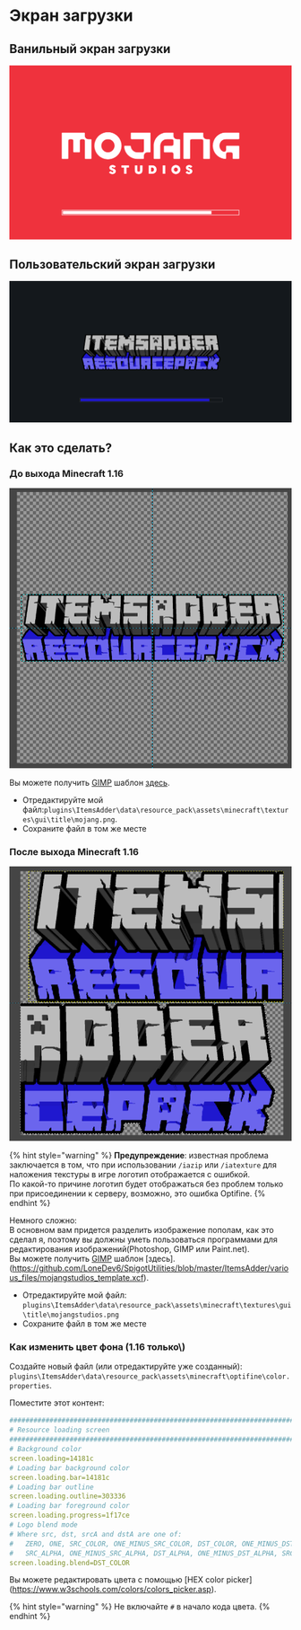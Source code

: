 # Экран загрузки

## Ванильный экран загрузки

![](../../../.gitbook/assets/immagine%20%2851%29.png)

## Пользовательский экран загрузки

![](../../../.gitbook/assets/immagine%20%2848%29.png)

## Как это сделать?

### До выхода Minecraft 1.16

![](../../../.gitbook/assets/immagine%20%2847%29.png)

Вы можете получить [GIMP](https://www.gimp.org/downloads/) шаблон [здесь](https://github.com/LoneDev6/SpigotUtilities/blob/master/ItemsAdder/various_files/mojang_template.xcf).

* Отредактируйте мой файл:`plugins\ItemsAdder\data\resource_pack\assets\minecraft\textures\gui\title\mojang.png`.
* Сохраните файл в том же месте

### После выхода Minecraft 1.16

![](../../../.gitbook/assets/immagine%20%2813%29.png)

{% hint style="warning" %}
**Предупреждение**: известная проблема заключается в том, что при использовании `/iazip` или `/iatexture` для наложения текстуры в игре логотип отображается с ошибкой.  
По какой-то причине логотип будет отображаться без проблем только при присоединении к серверу, возможно, это ошибка Optifine.
{% endhint %}

Немного сложно:   
В основном вам придется разделить изображение пополам, как это сделал я, поэтому вы должны уметь пользоваться программами для редактирования изображений\(Photoshop, GIMP или Paint.net\).  
Вы можете получить [GIMP](https://www.gimp.org/downloads/) шаблон [здесь].(https://github.com/LoneDev6/SpigotUtilities/blob/master/ItemsAdder/various_files/mojangstudios_template.xcf).

* Отредактируйте мой файл: `plugins\ItemsAdder\data\resource_pack\assets\minecraft\textures\gui\title\mojangstudios.png`
* Сохраните файл в том же месте

### Как изменить цвет фона \(1.16 только\\)

Создайте новый файл \(или отредактируйте уже созданный\): `plugins\ItemsAdder\data\resource_pack\assets\minecraft\optifine\color.properties`.

Поместите этот контент:

```yaml
###############################################################################
# Resource loading screen
###############################################################################
# Background color
screen.loading=14181c
# Loading bar background color
screen.loading.bar=14181c
# Loading bar outline
screen.loading.outline=303336
# Loading bar foreground color
screen.loading.progress=1f17ce
# Logo blend mode
# Where src, dst, srcA and dstA are one of: 
#   ZERO, ONE, SRC_COLOR, ONE_MINUS_SRC_COLOR, DST_COLOR, ONE_MINUS_DST_COLOR, 
#   SRC_ALPHA, ONE_MINUS_SRC_ALPHA, DST_ALPHA, ONE_MINUS_DST_ALPHA, SRC_ALPHA_SATURATE
screen.loading.blend=DST_COLOR
```

Вы можете редактировать цвета с помощью [HEX color picker] (https://www.w3schools.com/colors/colors_picker.asp).

{% hint style="warning" %}
Не включайте `#` в начало кода цвета.
{% endhint %}





